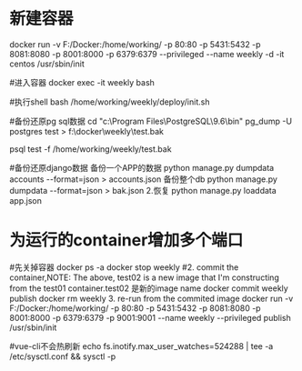 # 新建容器
docker run  -v F:/Docker:/home/working/ -p 80:80 -p 5431:5432 -p 8081:8080 -p 8001:8000 -p 6379:6379 --privileged   --name weekly -d -it  centos /usr/sbin/init

#进入容器
docker exec -it weekly bash

#执行shell
bash /home/working/weekly/deploy/init.sh

#备份还原pg sql数据
cd "c:\Program Files\PostgreSQL\9.6\bin\"
pg_dump   -U postgres test > f:\docker\weekly\test.bak

psql test -f /home/working/weekly/test.bak

#备份还原django数据
备份一个APP的数据
python manage.py dumpdata accounts --format=json > accounts.json
备份整个db
python manage.py dumpdata --format=json > bak.json
2.恢复
python manage.py loaddata app.json


# 为运行的container增加多个端口
#先关掉容器
docker ps -a
docker stop weekly
#2. commit the container,NOTE: The above, test02 is a new image that I'm constructing from the test01 container.test02 是新的image name
docker commit weekly publish
docker rm weekly
3. re-run from the commited image
docker run -v F:/Docker:/home/working/ -p 80:80 -p 5431:5432 -p 8081:8080 -p 8001:8000 -p 6379:6379 -p 9001:9001  --name weekly --privileged  publish /usr/sbin/init


#vue-cli不会热刷新
echo fs.inotify.max_user_watches=524288 |  tee -a /etc/sysctl.conf &&  sysctl -p